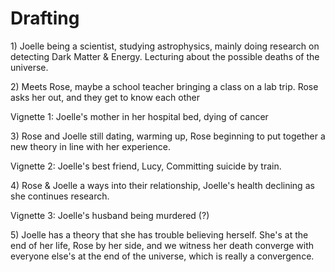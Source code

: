 # Drafting

1\) Joelle being a scientist, studying astrophysics, mainly doing research on detecting Dark Matter & Energy.  Lecturing about the possible deaths of the universe.

2\) Meets Rose, maybe a school teacher bringing a class on a lab trip. Rose asks her out, and they get to know each other

Vignette 1: Joelle's mother in her hospital bed, dying of cancer

3\) Rose and Joelle still dating, warming up, Rose beginning to put together a new theory in line with her experience. 

Vignette 2: Joelle's best friend, Lucy, Committing suicide by train.

4\) Rose & Joelle a ways into their relationship, Joelle's health declining as she continues research.

Vignette 3: Joelle's husband being murdered \(?\)

5\) Joelle has a theory that she has trouble believing herself. She's at the end of her life, Rose by her side, and we witness her death converge with everyone else's at the end of the universe, which is really a convergence. 

